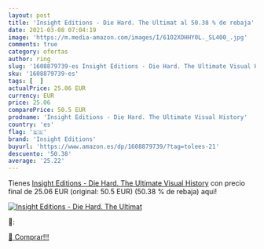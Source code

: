 ```yaml
---
layout: post
title: 'Insight Editions - Die Hard. The Ultimat al 50.38 % de rebaja'
date: 2021-03-08 07:04:19
image: 'https://m.media-amazon.com/images/I/61O2XOHHY0L._SL400_.jpg'
comments: true
category: ofertas
author: ring
slug: '1608879739-es Insight Editions - Die Hard. The Ultimate Visual History'
sku: '1608879739-es'
tags: [  ]
actualPrice: 25.06 EUR
currency: EUR
price: 25.06
comparePrice: 50.5 EUR
prodname: 'Insight Editions - Die Hard. The Ultimate Visual History'
country: 'es'
flag: '🇪🇸'
brand: 'Insight Editions'
buyurl: 'https://www.amazon.es/dp/1608879739/?tag=tolees-21'
descuento: '50.38'
average: '25.22'
---
```


Tienes [Insight Editions - Die Hard. The Ultimate Visual History](https://www.amazon.es/dp/1608879739/?tag=tolees-21) con precio final de  25.06 EUR (original: 50.5 EUR) (50.38 %  de rebaja) aqui!

[![Insight Editions - Die Hard. The Ultimat](https://m.media-amazon.com/images/I/61O2XOHHY0L._SL400_.jpg)](https://www.amazon.es/dp/1608879739/?tag=tolees-21)

🔎:


[🛒 Comprar!!!](https://www.amazon.es/dp/1608879739/?tag=tolees-21)
